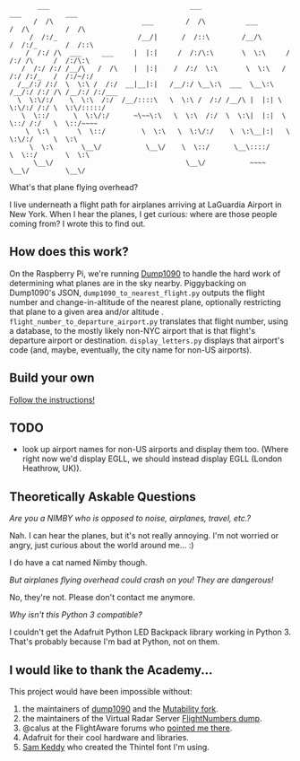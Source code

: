            ___                                   ___                        ___           ___     
          /  /\                      ___        /  /\          ___         /  /\         /  /\    
         /  /:/_                    /__/|      /  /::\        /__/\       /  /:/_       /  /::\   
        /  /:/ /\  ___     ___     |  |:|     /  /:/\:\       \  \:\     /  /:/ /\     /  /:/\:\  
       /  /:/ /:/ /__/\   /  /\    |  |:|    /  /:/  \:\       \  \:\   /  /:/ /:/_   /  /:/~/:/  
      /__/:/ /:/  \  \:\ /  /:/  __|__|:|   /__/:/ \__\:\  ___  \__\:\ /__/:/ /:/ /\ /__/:/ /:/___
      \  \:\/:/    \  \:\  /:/  /__/::::\   \  \:\ /  /:/ /__/\ |  |:| \  \:\/:/ /:/ \  \:\/:::::/
       \  \::/      \  \:\/:/      ~\~~\:\   \  \:\  /:/  \  \:\|  |:|  \  \::/ /:/   \  \::/~~~~ 
        \  \:\       \  \::/         \  \:\   \  \:\/:/    \  \:\__|:|   \  \:\/:/     \  \:\     
         \  \:\       \__\/           \__\/    \  \::/      \__\::::/     \  \::/       \  \:\    
          \__\/                                 \__\/           ~~~~       \__\/         \__\/    


What's that plane flying overhead? 

I live underneath a flight path for airplanes arriving at LaGuardia Airport in New York. When I hear the planes, I get curious: where are those people coming from? I wrote this to find out.

How does this work?
-------------------

On the Raspberry Pi, we're running [Dump1090](https://github.com/mutability/dump1090) to handle the hard work of determining what planes are in the sky nearby. Piggybacking on Dump1090's JSON, `dump1090_to_nearest_flight.py` outputs the flight number and change-in-altitude of the nearest plane, optionally restricting that plane to a given area and/or altitude . `flight_number_to_departure_airport.py` translates that flight number, using a database, to the mostly likely non-NYC airport that is that flight's departure airport or destination. `display_letters.py` displays that airport's code (and, maybe, eventually, the city name for non-US airports). 

Build your own
---------------

[Follow the instructions!](/instructions.md)



TODO
----
- look up airport names for non-US airports and display them too. (Where right now we'd display EGLL, we should instead display EGLL (London Heathrow, UK)).

Theoretically Askable Questions
-------------------------------

*Are you a NIMBY who is opposed to noise, airplanes, travel, etc.?*

Nah. I can hear the planes, but it's not really annoying. I'm not worried or angry, just curious about the world around me... :)

I do have a cat named Nimby though.

*But airplanes flying overhead could crash on you! They are dangerous!*

No, they're not. Please don't contact me anymore.

*Why isn't this Python 3 compatible?*

I couldn't get the Adafruit Python LED Backpack library working in Python 3. That's probably because I'm bad at Python, not on them.

I would like to thank the Academy...
------------------------------------
This project would have been impossible without:

1. the maintainers of [dump1090](https://github.com/antirez/dump1090) and the [Mutability fork](https://github.com/mutability/dump1090).
2. the maintainers of the Virtual Radar Server [FlightNumbers dump](http://www.virtualradarserver.co.uk/FlightRoutes.aspx).
3. @calus at the FlightAware forums who [pointed me there](http://discussions.flightaware.com/ads-b-flight-tracking-f21/mapping-n-numbers-to-departure-airports-t36511.html).
4. Adafruit for their cool hardware and libraries.
5. [Sam Keddy](http://samkeddy.com/) who created the Thintel font I'm using.

